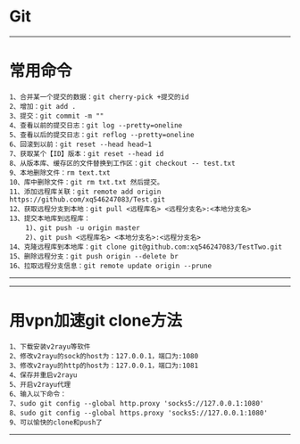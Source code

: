# Git


---
# 常用命令
	1、合并某一个提交的数据：git cherry-pick +提交的id
	2、增加：git add .
	3、提交：git commit -m ""
	4、查看以前的提交日志：git log --pretty=oneline
	5、查看以后的提交日志：git reflog --pretty=oneline
	6、回滚到以前：git reset --head head~1
	7、获取某个【ID】版本：git reset --head id
	8、从版本库、缓存区的文件替换到工作区：git checkout -- test.txt
	9、本地删除文件：rm text.txt
	10、库中删除文件：git rm txt.txt 然后提交。
	11、添加远程库关联：git remote add origin https://github.com/xq546247083/Test.git
	12、获取远程分支到本地：git pull <远程库名> <远程分支名>:<本地分支名> 
	13、提交本地库到远程库：
		1)、git push -u origin master
		2)、git push <远程库名> <本地分支名>:<远程分支名>
	14、克隆远程库到本地库：git clone git@github.com:xq546247083/TestTwo.git
	15、删除远程分支：git push origin --delete br
	16、拉取远程分支信息：git remote update origin --prune

---

---
# 用vpn加速git clone方法

	1、下载安装v2rayu等软件
	2、修改v2rayu的sock的host为：127.0.0.1，端口为:1080
	3、修改v2rayu的http的host为：127.0.0.1，端口为:1081
	4、保存并重启v2rayu
	5、开启v2rayu代理
	6、输入以下命令：
	7、sudo git config --global http.proxy 'socks5://127.0.0.1:1080'
	8、sudo git config --global https.proxy 'socks5://127.0.0.1:1080'
	9、可以愉快的clone和push了


---